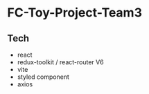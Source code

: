 # FC-Toy-Project-Team3

## Tech
- react
- redux-toolkit / react-router V6
- vite
- styled component
- axios